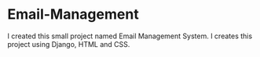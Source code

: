 # Email-Management
I created this small project named Email Management System.
I creates this project using Django, HTML and CSS. 

